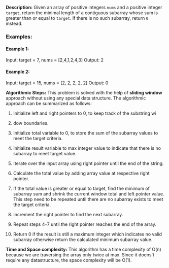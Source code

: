 **Description:**
Given an array of positive integers `nums` and a positive integer `target`, return the minimal length of a contiguous
subarray whose sum is greater than or equal to `target`. If there is no such subarray, return `0` instead.

### Examples:
#### Example 1:

Input: target = 7, nums = [2,4,1,2,4,3]
Output: 2

#### Example 2:
Input: target = 15, nums = [2, 2, 2, 2, 2]
Output: 0

**Algorithmic Steps:**
This problem is solved with the help of **sliding window** approach without using any special data structure. The algorithmic approach can be summarized as follows:

1. Initialize left and right pointers to 0, to keep track of the substring wi
1. dow boundaries.

2. Initialize total variable to 0, to store the sum of the subarray values to meet the target criteria.

3. Initialize result variable to max integer value to indicate that there is no subarray to meet target value.

4. Iterate over the input array using right pointer until the end of the string. 

5. Calculate the total value by adding array value at respective right pointer.

6. If the total value is greater or equal to target, find the minimum of subarray sum and shrink the current window total and left pointer value. This step need to be repeated until there are no subarray exists to meet the target criteria.

7. Increment the right pointer to find the next subarray.

8. Repeat steps 4–7 until the right pointer reaches the end of the array.

9. Return 0 if the result is still a maximum integer which indicates no valid subarray otherwise return the calculated minimum subarray value.

**Time and Space complexity:**
This algorithm has a time complexity of O(n) because we are traversing the array only twice at max. Since it doens't require any datastructure, the space complexity will be O(1).